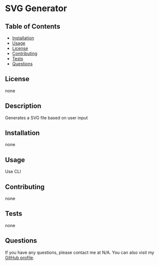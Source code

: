 
  # SVG Generator

  ## Table of Contents

  - [Installation](#installation)
  - [Usage](#usage)
  - [License](#license)
  - [Contributing](#contributing)
  - [Tests](#tests)
  - [Questions](#questions)

  ## License
  none

  ## Description
  Generates a SVG file based on user input

  ## Installation
  none

  ## Usage
  Use CLI

  ## Contributing
  none

  ## Tests
  none

  ## Questions
  If you have any questions, please contact me at N/A. You can also visit my [GitHub profile](https://github.com/PhishWasHere/).
  